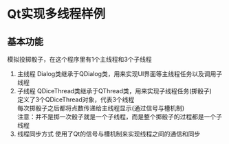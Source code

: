 # Qt实现多线程样例

## 基本功能
模拟投掷骰子，在这个程序里有1个主线程和3个子线程  
1. 主线程
Dialog类继承于QDialog类，用来实现UI界面等主线程任务以及调用子线程  
2. 子线程
QDiceThread类继承于QThread类，用来实现子线程任务(掷骰子)  
定义了3个QDiceThread对象，代表3个线程  
每次掷骰子之后都将点数传递给主线程显示(通过信号与槽机制)  
注意：并不是掷一次骰子就是一个子线程，而是整个掷骰子的过程都是一个子线程  
3. 线程同步方式
使用了Qt的信号与槽机制来实现线程之间的通信和同步  
